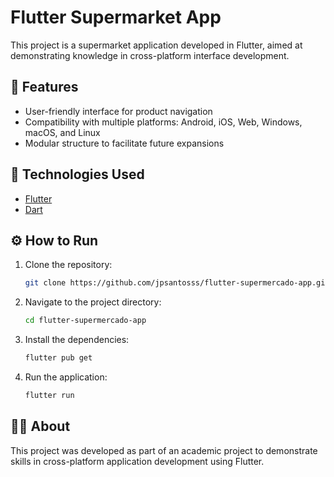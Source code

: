 # Flutter Supermarket App

This project is a supermarket application developed in Flutter, aimed at demonstrating knowledge in cross-platform interface development.

## 📱 Features

- User-friendly interface for product navigation
- Compatibility with multiple platforms: Android, iOS, Web, Windows, macOS, and Linux
- Modular structure to facilitate future expansions

## 🚀 Technologies Used

- [Flutter](https://flutter.dev/)
- [Dart](https://dart.dev/)

## ⚙️ How to Run

1. Clone the repository:
   ```bash
   git clone https://github.com/jpsantosss/flutter-supermercado-app.git

2. Navigate to the project directory:
   ```bash
   cd flutter-supermercado-app

3. Install the dependencies:
   ```bash
   flutter pub get
   
4. Run the application:
   ```bash
   flutter run

## 🧑‍🎓 About

This project was developed as part of an academic project to demonstrate skills in cross-platform application development using Flutter.
